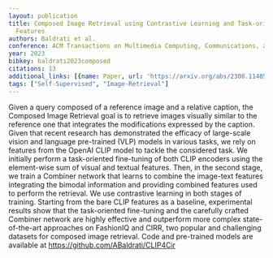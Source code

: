 ```yaml
---
layout: publication
title: Composed Image Retrieval using Contrastive Learning and Task-oriented CLIP-based
  Features
authors: Baldrati et al.
conference: ACM Transactions on Multimedia Computing, Communications, and Applications
year: 2023
bibkey: baldrati2023composed
citations: 13
additional_links: [{name: Paper, url: 'https://arxiv.org/abs/2308.11485'}]
tags: ["Self-Supervised", "Image-Retrieval"]
---
```

Given a query composed of a reference image and a relative caption, the
Composed Image Retrieval goal is to retrieve images visually similar to the
reference one that integrates the modifications expressed by the caption. Given
that recent research has demonstrated the efficacy of large-scale vision and
language pre-trained (VLP) models in various tasks, we rely on features from
the OpenAI CLIP model to tackle the considered task. We initially perform a
task-oriented fine-tuning of both CLIP encoders using the element-wise sum of
visual and textual features. Then, in the second stage, we train a Combiner
network that learns to combine the image-text features integrating the bimodal
information and providing combined features used to perform the retrieval. We
use contrastive learning in both stages of training. Starting from the bare
CLIP features as a baseline, experimental results show that the task-oriented
fine-tuning and the carefully crafted Combiner network are highly effective and
outperform more complex state-of-the-art approaches on FashionIQ and CIRR, two
popular and challenging datasets for composed image retrieval. Code and
pre-trained models are available at https://github.com/ABaldrati/CLIP4Cir